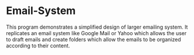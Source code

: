 # Email-System
This program demonstrates a simplified design of larger emailing system. It replicates an email system like Google Mail or Yahoo which allows the user to draft emails and create folders which allow the emails to be organized according to their content. 
